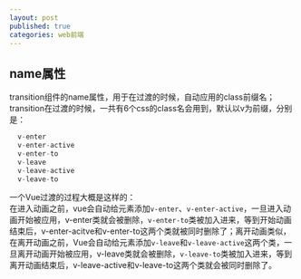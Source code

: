 ```yaml
---
layout: post
published: true
categories: web前端
---
```


## name属性
transition组件的name属性，用于在过渡的时候，自动应用的class前缀名；transition在过渡的时候，一共有6个css的class名会用到，默认以v为前缀，分别是：    
```javascript
  v-enter
  v-enter-active
  v-enter-to
  v-leave
  v-leave-active
  v-leave-to
```
一个Vue过渡的过程大概是这样的：    
在进入动画之前，vue会自动给元素添加`v-enter`、`v-enter-active`，一旦进入动画开始被应用，v-enter类就会被删除，`v-enter-to`类被加入进来，等到开始动画结束后，v-enter-acitve和v-enter-to这两个类就被同时删除了；离开动画类似，在离开动画之前，Vue会自动给元素添加`v-leave`和`v-leave-active`这两个类，一旦离开动画开始被应用，v-leave类就会被删除，`v-leave-to`类被加入进来，等到离开动画结束后，v-leave-active和v-leave-to这两个类就会被同时删除了。